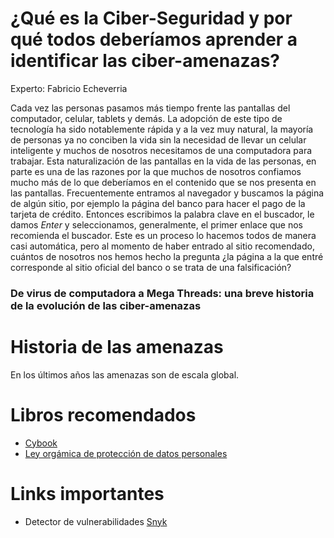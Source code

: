 # ¿Qué es la Ciber-Seguridad y por qué todos deberíamos aprender a identificar las ciber-amenazas?

Experto: Fabricio Echeverria

Cada vez las personas pasamos más tiempo frente las pantallas del computador, celular, tablets y demás. La adopción de este tipo de tecnología ha sido notablemente rápida y a la vez muy natural, la mayoría de personas ya no conciben la vida sin la necesidad de llevar un celular inteligente y muchos de nosotros necesitamos de una computadora para trabajar. Esta naturalización de las pantallas en la vida de las personas, en parte es una de las razones por la que muchos de nosotros confiamos mucho más de lo que deberíamos en el contenido que se nos presenta en las pantallas.
Frecuentemente entramos al navegador y buscamos la página de algún sitio, por ejemplo la página del banco para hacer el pago de la tarjeta de crédito. Entonces escribimos la palabra clave en el buscador, le damos _Enter_ y seleccionamos, generalmente, el primer enlace que nos recomienda el buscador. Este es un proceso lo hacemos todos de manera casi automática, pero al momento de haber entrado al sitio recomendado, cuántos de nosotros nos hemos hecho la pregunta ¿la página a la que entré corresponde al sitio oficial del banco o se trata de una falsificación?

### De virus de computadora a Mega Threads: una breve historia de la evolución de las ciber-amenazas



# Historia de las amenazas

En los últimos años las amenazas son de escala global.  


# Libros recomendados

+ [Cybook](https://www.cybok.org/media/downloads/CyBOK_v1.1.0.pdf)
+ [Ley orgámica de protección de datos personales](https://www.telecomunicaciones.gob.ec/wp-content/uploads/2021/06/Ley-Organica-de-Datos-Personales.pdf)


# Links importantes

+ Detector de vulnerabilidades [Snyk](https://snyk.io/)
